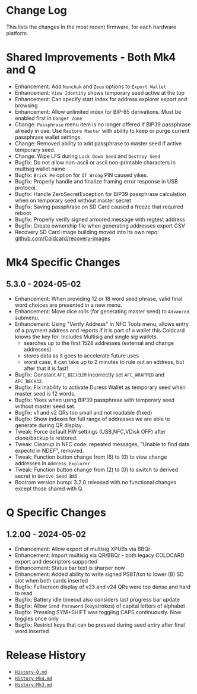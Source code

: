 # Change Log

This lists the changes in the most recent firmware, for each hardware platform.

# Shared Improvements - Both Mk4 and Q

- Enhancement: Add `Nunchuk` and `Zeus` options to `Export Wallet`
- Enhancement: `View Identity` shows temporary seed active at the top
- Enhancement: Can specify start index for address explorer export and browsing
- Enhancement: Allow unlimited index for BIP-85 derivations. Must be enabled first in `Danger Zone` 
- Change: `Passphrase` menu item is no longer offered if BIP39 passphrase
  already in use. Use `Restore Master` with ability to keep or purge current
  passphrase wallet settings.
- Change: Removed ability to add passphrase to master seed if active temporary seed.
- Change: Wipe LFS during `Lock Down Seed` and `Destroy Seed`
- Bugfix: Do not allow non-ascii or ascii non-printable characters in multisig wallet name
- Bugfix: `Brick Me` option for `If Wrong` PIN caused yikes.
- Bugfix: Properly handle and finalize framing error response in USB protocol.
- Bugfix: Handle ZeroSecretException for BIP39 passphrase calculation when on temporary
  seed without master secret
- Bugfix: Saving passphrase on SD Card caused a freeze that required reboot
- Bugfix: Properly verify signed armored message with regtest address
- Bugfix: Create ownership file when generating addresses export CSV
- Recovery SD Card image building moved into its own repo:
  [github.com/Coldcard/recovery-images](https://github.com/Coldcard/recovery-images)


# Mk4 Specific Changes

## 5.3.0 - 2024-05-02

- Enhancement: When providing 12 or 18 word seed phrase, valid final word choices
  are presented in a new menu.
- Enhancement: Move dice rolls (for generating master seed) to `Advanced` submenu.
- Enhancement: Using "Verify Address" in NFC Tools menu, allows entry of a payment address
  and reports if it is part of a wallet this Coldcard knows the key for. Includes Multisig
  and single sig wallets.
    - searches up to the first 1528 addresses (external and change addresses)
    - stores data as it goes to accelerate future uses
    - worst case, it can take up to 2 minutes to rule out an address, but after that it is fast!
- Bugfix: Constant `AFC_BECH32M` incorrectly set `AFC_WRAPPED` and `AFC_BECH32`.
- Bugfix: Fix inability to activate Duress Wallet as temporary seed when master seed is 12 words.
- Bugfix: Yikes when using BIP39 passphrase with temporary seed without master seed set.
- Bugfix: v1 and v2 QRs too small and not readable (fixed)
- Bugfix: Show indexes for full range of addresses we are able to generate during QR display.
- Tweak: Force default HW settings (USB,NFC,VDisk OFF) after clone/backup is restored.
- Tweak: Cleanup in NFC code: repeated messages, "Unable to find data expectd in NDEF", removed.
- Tweak: Function button change from (6) to (0) to view change addresses in `Address Explorer`
- Tweak: Function button change from (2) to (0) to switch to derived secret in `Derive Seed B85`
- Bootrom version bump: 3.2.0 released with no functional changes except those shared with Q.

# Q Specific Changes

## 1.2.0Q - 2024-05-02

- Enhancement: Allow export of multisig XPUBs via BBQr
- Enhancement: Import multisig via QR/BBQr - both legacy COLDCARD export and descriptors supported
- Enhancement: Status bar text is sharper now
- Enhancement: Added ability to write signed PSBT/txn to lower (B) SD slot when both cards inserted
- Bugfix: Fullscreen display of v23 and v24 QRs were too dense and hard to read
- Bugfix: Battery idle timeout also considers last progress bar update
- Bugfix: Allow `Send Password` (keystrokes) of capital letters of alphabet
- Bugfix: Pressing SYM+SHIFT was toggling CAPS continuously. Now toggles once only
- Bugfix: Restrict keys that can be pressed during seed entry after final word inserted


# Release History

- [`History-Q.md`](History-Q.md)
- [`History-Mk4.md`](History-Mk4.md)
- [`History-Mk3.md`](History-Mk3.md)

